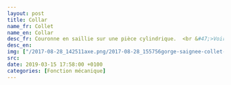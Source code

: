 ```yaml
---
layout: post
title: Collar
name_fr: Collet
name_en: Collar
desc_fr: Couronne en saillie sur une pièce cylindrique.  <br &#47;>Voir embase
desc_en: 
img: ["/2017-08-28_142511axe.png/2017-08-28_155756gorge-saignee-collet-embase-epaulement-chanfreins.png"]
src: 
date: 2019-03-15 17:58:00 +0100
categories: [Fonction mécanique]
---
```

